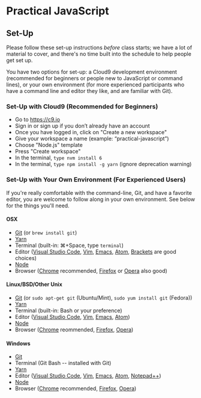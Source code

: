 # Practical JavaScript

## Set-Up

Please follow these set-up instructions _before_ class starts; we have a lot of material to cover, and there's no time built into the schedule to help people get set up.

You have two options for set-up: a Cloud9 development environment (recommended for beginners or people new to JavaScript or command lines), or your own environment (for more experienced participants who have a command line and editor they like, and are familiar with Git).

### Set-Up with Cloud9 (Recommended for Beginners)

* Go to https://c9.io
* Sign in or sign up if you don’t already have an account
* Once you have logged in, click on "Create a new workspace"
* Give your workspace a name (example: “practical-javascript”)
* Choose "Node.js" template
* Press "Create workspace"
* In the terminal, `type nvm install 6`
* In the terminal, `type npm install -g yarn` (ignore deprecation warning)

### Set-Up with Your Own Environment (For Experienced Users)

If you're really comfortable with the command-line, Git, and have a favorite editor, you are welcome to follow along in your own environment.  See below for the things you'll need.

#### OSX

* [Git](https://git-scm.com/downloads) (or `brew install git`)
* [Yarn](https://yarnpkg.com/en/docs/install)
* Terminal (built-in: ⌘+Space, type `terminal`)
* Editor ([Visual Studio Code](https://code.visualstudio.com/), [Vim](http://www.vim.org/download.php), [Emacs](https://www.gnu.org/software/emacs/download.html), [Atom](https://atom.io/), [Brackets](http://brackets.io/) are good choices)
* [Node](https://nodejs.org/en/)
* Browser ([Chrome](https://www.google.com/chrome/browser/desktop/) recommended, [Firefox](https://www.mozilla.org/en-US/firefox/new/) or [Opera](http://www.opera.com/download) also good)

#### Linux/BSD/Other Unix

* [Git](https://git-scm.com/downloads) (or `sudo apt-get git` (Ubuntu/Mint), `sudo yum install git` (Fedora))
* [Yarn](https://yarnpkg.com/en/docs/install)
* Terminal (built-in: Bash or your preference)
* Editor ([Visual Studio Code](https://code.visualstudio.com/), [Vim](http://www.vim.org/download.php), [Emacs](https://www.gnu.org/software/emacs/download.html), [Atom](https://atom.io/))
* [Node](https://nodejs.org/en/download/package-manager/)
* Browser  ([Chrome](https://www.google.com/chrome/browser/desktop/) reommended, [Firefox](https://www.mozilla.org/en-US/firefox/new/), [Opera](http://www.opera.com/download))

#### Windows

* [Git](https://git-scm.com/downloads)
* Terminal (Git Bash -- installed with Git)
* [Yarn](https://yarnpkg.com/en/docs/install)
* Editor ([Visual Studio Code](https://code.visualstudio.com/), [Vim](http://www.vim.org/download.php), [Emacs](https://www.gnu.org/software/emacs/download.html), [Atom](https://atom.io/), [Notepad++](https://notepad-plus-plus.org/))
* [Node](https://nodejs.org/en/)
* Browser ([Chrome](https://www.google.com/chrome/browser/desktop/) recommended, [Firefox](https://www.mozilla.org/en-US/firefox/new/), [Opera](http://www.opera.com/download))

